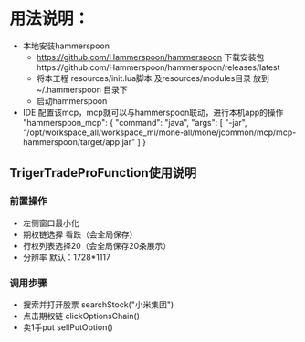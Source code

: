 


# 用法说明：
- 本地安装hammerspoon
  - https://github.com/Hammerspoon/hammerspoon 下载安装包https://github.com/Hammerspoon/hammerspoon/releases/latest
  - 将本工程 resources/init.lua脚本 及resources/modules目录 放到 ~/.hammerspoon 目录下
  - 启动hammerspoon
- IDE 配置该mcp，mcp就可以与hammerspoon联动，进行本机app的操作
  "hammerspoon_mcp": {
  "command": "java",
  "args": [
  "-jar",
  "/opt/workspace_all/workspace_mi/mone-all/mone/jcommon/mcp/mcp-hammerspoon/target/app.jar"
  ]
  }


## TrigerTradeProFunction使用说明
### 前置操作
- 左侧窗口最小化
- 期权链选择 看跌（会全局保存）
- 行权列表选择20（会全局保存20条展示）
- 分辨率 默认：1728*1117

### 调用步骤
- 搜索并打开股票 searchStock("小米集团")
- 点击期权链 clickOptionsChain()
- 卖1手put sellPutOption()



